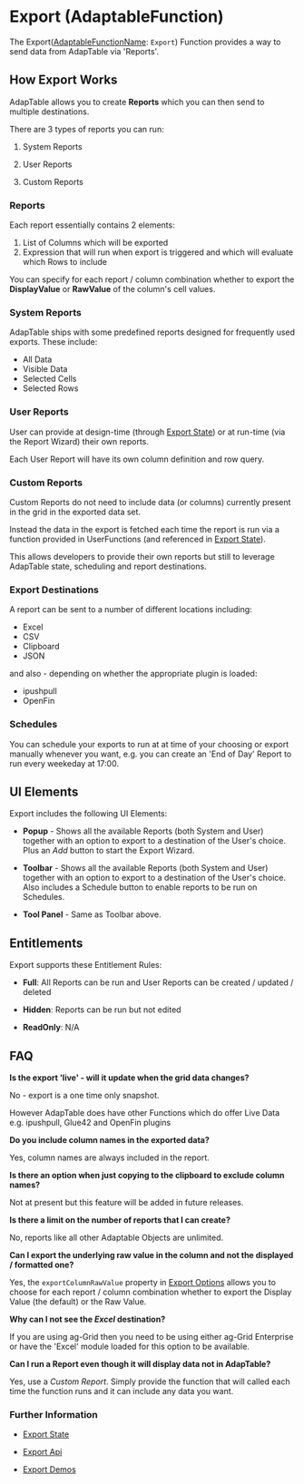 # Export (AdaptableFunction)

The Export([AdaptableFunctionName](https://api.adaptabletools.com/modules/_src_predefinedconfig_common_types_.html#adaptablefunctionname): `Export`) Function provides a way to send data from AdapTable via 'Reports'.

## How Export Works

AdapTable allows you to create **Reports** which you can then send to multiple destinations.  

There are 3 types of reports you can run:

1. System Reports

2. User Reports

3. Custom Reports

### Reports

Each report essentially contains 2 elements:

1. List of Columns which will be exported
2. Expression that will run when export is triggered and which will evaluate which Rows to include

You can specify for each report / column combination whether to export the **DisplayValue** or **RawValue** of the column's cell values.

### System Reports

AdapTable ships with some predefined reports designed for frequently used exports. These include:

- All Data
- Visible Data
- Selected Cells
- Selected Rows

### User Reports

User can provide at design-time (through [Export State](https://api.adaptabletools.com/interfaces/_src_predefinedconfig_exportstate_.exportstate.html)) or at run-time (via the Report Wizard) their own reports.

Each User Report will have its own column definition and row query.
  
### Custom Reports

Custom Reports do not need to include data (or columns) currently present in the grid in the exported data set.

Instead the data in the export is fetched each time the report is run via a function provided in UserFunctions (and referenced in [Export State](https://api.adaptabletools.com/interfaces/_src_predefinedconfig_exportstate_.exportstate.html)).

This allows developers to provide their own reports but still to leverage AdapTable state, scheduling and report destinations.

### Export Destinations

A report can be sent to a number of different locations including:

- Excel
- CSV
- Clipboard
- JSON
  
and also - depending on whether the appropriate plugin is loaded:

- ipushpull
- OpenFin

### Schedules

You can schedule your exports to run at at time of your choosing or export manually whenever you want, e.g. you can create an 'End of Day' Report to run every weekeday at 17:00.

## UI Elements

Export includes the following UI Elements:

- **Popup** - Shows all the available Reports (both System and User) together with an option to export to a destination of the User's choice.   Plus an *Add* button to start the Export Wizard.

- **Toolbar** - Shows all the available Reports (both System and User) together with an option to export to a destination of the User's choice.  Also includes a Schedule button to enable reports to be run on Schedules.

- **Tool Panel** - Same as Toolbar above.

## Entitlements

Export supports these Entitlement Rules:

- **Full**: All Reports can be run and User Reports can be created / updated / deleted

- **Hidden**: Reports can be run but not edited

- **ReadOnly**: N/A

## FAQ

**Is the export 'live'  - will it update when the grid data changes?**

No - export is a one time only snapshot.  

However AdapTable does have other Functions which do offer Live Data e.g. ipushpull, Glue42 and OpenFin plugins

**Do you include column names in the exported data?**

Yes, column names are always included in the report.

**Is there an option when just copying to the clipboard to exclude column names?**

Not at present but this feature will be added in future releases.

**Is there a limit on the number of reports that I can create?**

No, reports like all other Adaptable Objects are unlimited.

**Can I export the underlying raw value in the column and not the displayed / formatted one?**

Yes, the `exportColumnRawValue` property in [Export Options](https://api.adaptabletools.com/interfaces/_src_adaptableoptions_exportoptions_.exportoptions.html#exportcolumnrawvalue) allows you to choose for each report / column combination whether to export the Display Value (the default) or the Raw Value.

**Why can I not see the *Excel* destination?**

If you are using ag-Grid then you need to be using either ag-Grid Enterprise or have the 'Excel' module loaded for this option to be available.

**Can I run a Report even though it will display data not in AdapTable?**

Yes, use a *Custom Report*.  Simply provide the function that will called each time the function runs and it can include any data you want.

### Further Information

- [Export State](https://api.adaptabletools.com/interfaces/_src_predefinedconfig_exportstate_.exportstate.html)

- [Export Api](https://api.adaptabletools.com/interfaces/_src_api_exportapi_.exportapi.html)

- [Export Demos](https://demo.adaptabletools.com/export)